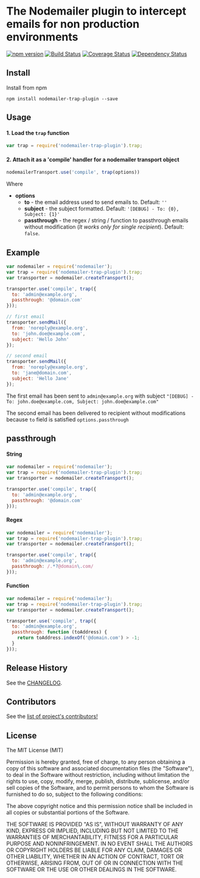 
# The Nodemailer plugin to intercept emails for non production environments

[![npm version](https://badge.fury.io/js/nodemailer-trap-plugin.svg)](https://badge.fury.io/js/nodemailer-trap-plugin) [![Build Status](https://travis-ci.org/killmenot/nodemailer-trap-plugin.svg?branch=master)](https://travis-ci.org/killmenot/nodemailer-trap-plugin) [![Coverage Status](https://coveralls.io/repos/github/killmenot/nodemailer-trap-plugin/badge.svg?branch=master)](https://coveralls.io/github/killmenot/nodemailer-trap-plugin?branch=master) [![Dependency Status](https://david-dm.org/killmenot/nodemailer-trap-plugin.svg)](https://david-dm.org/killmenot/nodemailer-trap-plugin.svg)


## Install

Install from npm

    npm install nodemailer-trap-plugin --save


## Usage

#### 1. Load the `trap` function

```javascript
var trap = require('nodemailer-trap-plugin').trap;
```

#### 2. Attach it as a 'compile' handler for a nodemailer transport object

```javascript
nodemailerTransport.use('compile', trap(options))
```

Where

  * **options**
    * **to** - the email address used to send emails to. Default: `''`
    * **subject** - the subject formatted. Default: `'[DEBUG] - To: {0}, Subject: {1}'`
    * **passthrough** - the regex / string / function to passthrough emails without modification (*It works only for single recipient*). Default: `false`.


## Example

```javascript
var nodemailer = require('nodemailer');
var trap = require('nodemailer-trap-plugin').trap;
var transporter = nodemailer.createTransport();

transporter.use('compile', trap({
  to: 'admin@example.org',
  passthrough: '@domain.com'
}));

// first email
transporter.sendMail({
  from: 'noreply@example.org',
  to: 'john.doe@example.com',
  subject: 'Hello John'
});

// second email
transporter.sendMail({
  from: 'noreply@example.org',
  to: 'jane@domain.com',
  subject: 'Hello Jane'
});

```

The first email has been sent to `admin@example.org` with subject `"[DEBUG] - To: john.doe@example.com, Subject: john.doe@example.com"`

The second email has been delivered to recipient without modifications because `to` field is satisfied `options.passthrough`


## passthrough

#### String

```javascript
var nodemailer = require('nodemailer');
var trap = require('nodemailer-trap-plugin').trap;
var transporter = nodemailer.createTransport();

transporter.use('compile', trap({
  to: 'admin@example.org',
  passthrough: '@domain.com'
}));

```

#### Regex

```javascript
var nodemailer = require('nodemailer');
var trap = require('nodemailer-trap-plugin').trap;
var transporter = nodemailer.createTransport();

transporter.use('compile', trap({
  to: 'admin@example.org',
  passthrough: /.*?@domain\.com/
}));

```

#### Function

```javascript
var nodemailer = require('nodemailer');
var trap = require('nodemailer-trap-plugin').trap;
var transporter = nodemailer.createTransport();

transporter.use('compile', trap({
  to: 'admin@example.org',
  passthrough: function (toAddress) {
    return toAddress.indexOf('@domain.com') > -1;
  }
}));

```


## Release History

See the [CHANGELOG](/CHANGELOG.md).


## Contributors

See the [list of project's contributors!](CONTRIBUTORS.md)


## License

The MIT License (MIT)

Permission is hereby granted, free of charge, to any person obtaining a copy
of this software and associated documentation files (the "Software"), to deal
in the Software without restriction, including without limitation the rights
to use, copy, modify, merge, publish, distribute, sublicense, and/or sell
copies of the Software, and to permit persons to whom the Software is
furnished to do so, subject to the following conditions:

The above copyright notice and this permission notice shall be included in all
copies or substantial portions of the Software.

THE SOFTWARE IS PROVIDED "AS IS", WITHOUT WARRANTY OF ANY KIND, EXPRESS OR
IMPLIED, INCLUDING BUT NOT LIMITED TO THE WARRANTIES OF MERCHANTABILITY,
FITNESS FOR A PARTICULAR PURPOSE AND NONINFRINGEMENT. IN NO EVENT SHALL THE
AUTHORS OR COPYRIGHT HOLDERS BE LIABLE FOR ANY CLAIM, DAMAGES OR OTHER
LIABILITY, WHETHER IN AN ACTION OF CONTRACT, TORT OR OTHERWISE, ARISING FROM,
OUT OF OR IN CONNECTION WITH THE SOFTWARE OR THE USE OR OTHER DEALINGS IN THE
SOFTWARE.

